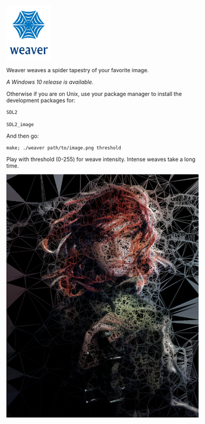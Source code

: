 ![screenshot](img/weaver.png)

Weaver weaves a spider tapestry of your favorite image.

*A Windows 10 release is available.*

Otherwise if you are on Unix, use your package manager to install the development packages for:

    SDL2

    SDL2_image

And then go:

    make; ./weaver path/to/image.png threshold

Play with threshold (0-255) for weave intensity. Intense weaves take a long time.

![screenshot](img/kvothe.png)
